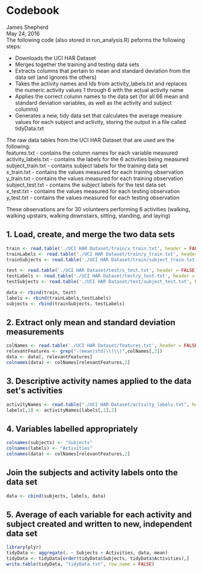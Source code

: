 # Codebook
James Shepherd  
May 24, 2016  
The following code (also stored in run_analysis.R) peforms the following steps:  
- Downloads the UCI HAR Dataset  
- Merges together the training and testing data sets  
- Extracts columns that pertain to mean and standard deviation from the data set (and ignores the others)  
- Takes the activity names and Ids from activity_labels.txt and replaces the numeric activity values 1 through 6 with the actual activity name  
- Applies the correct column names to the data set (for all 66 mean and standard deviation variables, as well as the activity and subject columns)  
- Generates a new, tidy data set that calculates the average measure values for each subject and activity, storing the output in a file called tidyData.txt  
  
The raw data tables from the UCI HAR Dataset that are used are the following:  
features.txt - contains the column names for each variable measured  
activity_labels.txt - contains the labels for the 6 activities being measured   
subject_train.txt - contains subject labels for the training data set  
x_train.txt - contains the values measured for each training observation  
y_train.txt - contains the values measured for each training observation  
subject_test.txt - contains the subject labels for the test data set  
x_test.txt - contains the values measured for each testing observation  
y_test.txt - contains the values measured for each testing observation  
  
These observations are for 30 volunteers performing 6 activities (walking, walking upstairs, walking downstairs, sitting, standing, and laying)  
  
## 1. Load, create, and merge the two data sets  

```r
train <- read.table('./UCI HAR Dataset/train/x_train.txt', header = FALSE)
trainLabels <- read.table('./UCI HAR Dataset/train/y_train.txt', header = FALSE)
trainSubjects <- read.table('./UCI HAR Dataset/train/subject_train.txt', header = FALSE)
```
   

```r
test <- read.table('./UCI HAR Dataset/test/x_test.txt', header = FALSE)
testLabels <- read.table('./UCI HAR Dataset/test/y_test.txt', header = FALSE)
testSubjects <- read.table('./UCI HAR Dataset/test/subject_test.txt', header = FALSE)
```


```r
data <- rbind(train, test)
labels <- rbind(trainLabels,testLabels)
subjects <- rbind(trainSubjects, testLabels)
```
  
## 2. Extract only mean and standard deviation measurements  

```r
colNames <- read.table('./UCI HAR Dataset/features.txt', header = FALSE)
relevantFeatures <- grep("-(mean|std)\\(\\)",colNames[,2])
data <- data[, relevantFeatures]
colnames(data) <- colNames[relevantFeatures,2]
```
  
## 3. Descriptive activity names applied to the data set's activities  

```r
activityNames <- read.table("./UCI HAR Dataset/activity_labels.txt", header = FALSE)
labels[,1] <- activityNames[labels[,1],2]
```
  
## 4. Variables labelled appropriately  

```r
colnames(subjects) <- "Subjects"
colnames(labels) <- "Activities"
colnames(data) <- colNames[relevantFeatures,2]
```
  
## Join the subjects and activity labels onto the data set  

```r
data <- cbind(subjects, labels, data)
```
  
## 5. Average of each variable for each activity and subject created and written to new, independent data set  

```r
library(plyr)
tidyData <- aggregate(. ~ Subjects + Activities, data, mean)
tidyData <- tidyData[order(tidyData$Subjects, tidyData$Activities),]
write.table(tidyData, "tidyData.txt", row.name = FALSE)
```
